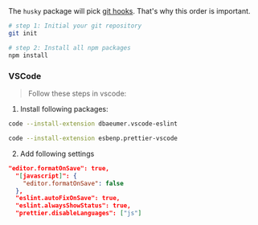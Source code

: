 ##

The `husky` package will pick [git hooks](https://git-scm.com/docs/githooks). That's why this order is important.

```bash
# step 1: Initial your git repository
git init

# step 2: Install all npm packages
npm install
```

### VSCode

> Follow these steps in vscode:

1. Install following packages:

```bash
code --install-extension dbaeumer.vscode-eslint

code --install-extension esbenp.prettier-vscode
```

2. Add following settings

```JSON
"editor.formatOnSave": true,
  "[javascript]": {
    "editor.formatOnSave": false
  },
  "eslint.autoFixOnSave": true,
  "eslint.alwaysShowStatus": true,
  "prettier.disableLanguages": ["js"]
```

